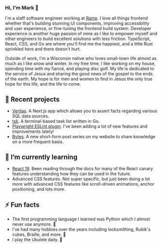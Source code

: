 ### Hi, I'm Mark 👋

I'm a staff software engineer working at [Ramp](https://ramp.com). I love
all things frontend whether that's building stunning UI components,
improving accessibility and user experience, or fine-tuning the frontend
build system. Developer experience is another huge passion of mine as I
like to empower myself and other engineers to build excellent solutions
with less friction. TypeScript, React, CSS, and Go are where you'll find me
the happiest, and a little Rust sprinkled here and there doesn't hurt.

Outside of work, I'm a Wisconsin native who loves small-town life almost as
much as I like snow and winter. In my free time, I like working on my
house, spending time with my fiancé, and playing disc golf. My life is
dedicated to the service of Jesus and sharing the good news of the gospel
to the ends of the earth. My hope is for men and women to find in Jesus the
only true hope for this life, and the life to come.

## 🔭 Recent projects

- [Veritas](https://github.com/mskelton/veritas). A Next.js app which
  allows you to assert facts regarding various SQL data sources.
- [tsk](https://github.com/mskelton/tsk). A terminal-based task list
  written in Go.
- [Playwright ESLint plugin](https://github.com/playwright-community/eslint-plugin-playwright).
  I've been adding a lot of new features and improvements lately!
- [Bytes](https://mskelton.dev/bytes). A new short-form post series on my
  website to share knowledge on a more frequent basis.

## 🌱 I’m currently learning

- [React 19](https://react.dev/). Been reading through the docs for many of
  the React canary features understanding how they can be used in the
  future.
- Advanced CSS features. Not super specific, but just been doing a lot more
  with advanced CSS features like scroll-driven animations, anchor
  positioning, and lots more.

## ⚡ Fun facts

- The first programming language I learned was Python which I almost never
  use anymore. 🐍
- I've had many hobbies over the years including locksmithing, Rubik's
  cubes, Braille, and more. 🔐
- I play the Ukulele daily. 🎸
